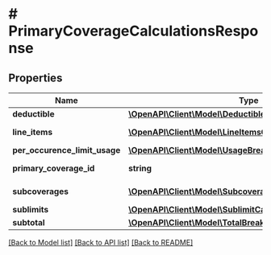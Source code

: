 # # PrimaryCoverageCalculationsResponse

## Properties

Name | Type | Description | Notes
------------ | ------------- | ------------- | -------------
**deductible** | [**\OpenAPI\Client\Model\DeductibleResponse**](DeductibleResponse.md) |  | [optional]
**line_items** | [**\OpenAPI\Client\Model\LineItemsCalculationsResponse[]**](LineItemsCalculationsResponse.md) | The line items calculations |
**per_occurence_limit_usage** | [**\OpenAPI\Client\Model\UsageBreakdownResponse**](UsageBreakdownResponse.md) |  | [optional]
**primary_coverage_id** | **string** | The primary coverage id. |
**subcoverages** | [**\OpenAPI\Client\Model\SubcoverageCalculationsResponse[]**](SubcoverageCalculationsResponse.md) | The subcoverages. |
**sublimits** | [**\OpenAPI\Client\Model\SublimitCalculationsResponse[]**](SublimitCalculationsResponse.md) | The sublimits. |
**subtotal** | [**\OpenAPI\Client\Model\TotalBreakdownResponse**](TotalBreakdownResponse.md) |  |

[[Back to Model list]](../../README.md#models) [[Back to API list]](../../README.md#endpoints) [[Back to README]](../../README.md)
